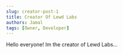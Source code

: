 ```yaml
---
slug: creator-post-1
title: Creator Of Lewd Labs
authors: Jamal
tags: [Owner, Developer]
---
```


Hello everyone! Im the creator of Lewd Labs...